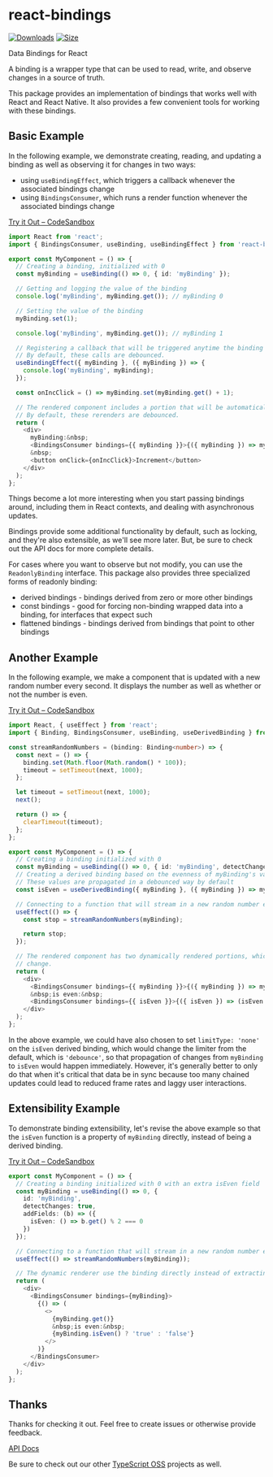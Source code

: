 # react-bindings

[![Downloads][downloads-badge]][downloads]
[![Size][size-badge]][size]

Data Bindings for React

A binding is a wrapper type that can be used to read, write, and observe changes in a source of truth.

This package provides an implementation of bindings that works well with React and React Native.  It also provides a few convenient tools for working with these bindings.

## Basic Example

In the following example, we demonstrate creating, reading, and updating a binding as well as observing it for changes in two ways:

- using `useBindingEffect`, which triggers a callback whenever the associated bindings change
- using `BindingsConsumer`, which runs a render function whenever the associated bindings change

[Try it Out – CodeSandbox](https://codesandbox.io/s/sad-resonance-815sq2)

```typescript
import React from 'react';
import { BindingsConsumer, useBinding, useBindingEffect } from 'react-bindings';

export const MyComponent = () => {
  // Creating a binding, initialized with 0
  const myBinding = useBinding(() => 0, { id: 'myBinding' });

  // Getting and logging the value of the binding
  console.log('myBinding', myBinding.get()); // myBinding 0

  // Setting the value of the binding
  myBinding.set(1);

  console.log('myBinding', myBinding.get()); // myBinding 1

  // Registering a callback that will be triggered anytime the binding changes, while this component is mounted.
  // By default, these calls are debounced.
  useBindingEffect({ myBinding }, ({ myBinding }) => {
    console.log('myBinding', myBinding);
  });

  const onIncClick = () => myBinding.set(myBinding.get() + 1);

  // The rendered component includes a portion that will be automatically rerendered whenever the binding changes.
  // By default, these rerenders are debounced.
  return (
    <div>
      myBinding:&nbsp;
      <BindingsConsumer bindings={{ myBinding }}>{({ myBinding }) => myBinding}</BindingsConsumer>
      &nbsp;
      <button onClick={onIncClick}>Increment</button>
    </div>
  );
};
```

Things become a lot more interesting when you start passing bindings around, including them in React contexts, and dealing with asynchronous updates.

Bindings provide some additional functionality by default, such as locking, and they're also extensible, as we'll see more later.  But, be sure to check out the API docs for more complete details.

For cases where you want to observe but not modify, you can use the `ReadonlyBinding` interface.  This package also provides three specialized forms of readonly binding:

- derived bindings - bindings derived from zero or more other bindings
- const bindings - good for forcing non-binding wrapped data into a binding, for interfaces that expect such
- flattened bindings - bindings derived from bindings that point to other bindings

## Another Example

In the following example, we make a component that is updated with a new random number every second.  It displays the number as well as whether or not the number is even.

[Try it Out – CodeSandbox](https://codesandbox.io/s/holy-leaf-bn3mrh)

```typescript
import React, { useEffect } from 'react';
import { Binding, BindingsConsumer, useBinding, useDerivedBinding } from 'react-bindings';

const streamRandomNumbers = (binding: Binding<number>) => {
  const next = () => {
    binding.set(Math.floor(Math.random() * 100));
    timeout = setTimeout(next, 1000);
  };

  let timeout = setTimeout(next, 1000);
  next();

  return () => {
    clearTimeout(timeout);
  };
};

export const MyComponent = () => {
  // Creating a binding initialized with 0
  const myBinding = useBinding(() => 0, { id: 'myBinding', detectChanges: true });
  // Creating a derived binding based on the evenness of myBinding's value
  // These values are propagated in a debounced way by default
  const isEven = useDerivedBinding({ myBinding }, ({ myBinding }) => myBinding % 2 === 0, { id: 'isEven' });

  // Connecting to a function that will stream in a new random number every second, as long as this component is mounted
  useEffect(() => {
    const stop = streamRandomNumbers(myBinding);

    return stop;
  });

  // The rendered component has two dynamically rendered portions, which will automatically be rerendered whenever their associated bindings
  // change.
  return (
    <div>
      <BindingsConsumer bindings={{ myBinding }}>{({ myBinding }) => myBinding}</BindingsConsumer>
      &nbsp;is even:&nbsp;
      <BindingsConsumer bindings={{ isEven }}>{({ isEven }) => (isEven ? 'true' : 'false')}</BindingsConsumer>
    </div>
  );
};
```

In the above example, we could have also chosen to set `limitType: 'none'` on the `isEven` derived binding, which would change the limiter from the default, which is `'debounce'`, so that propagation of changes from `myBinding` to `isEven` would happen immediately.  However, it's generally better to only do that when it's critical that data be in sync because too many chained updates could lead to reduced frame rates and laggy user interactions.

## Extensibility Example

To demonstrate binding extensibility, let's revise the above example so that the `isEven` function is a property of `myBinding` directly, instead of being a derived binding.

[Try it Out – CodeSandbox](https://codesandbox.io/s/heuristic-leaf-2i94pv)

```typescript
export const MyComponent = () => {
  // Creating a binding initialized with 0 with an extra isEven field
  const myBinding = useBinding(() => 0, {
    id: 'myBinding',
    detectChanges: true,
    addFields: (b) => ({
      isEven: () => b.get() % 2 === 0
    })
  });

  // Connecting to a function that will stream in a new random number every second, as long as this component is mounted
  useEffect(() => streamRandomNumbers(myBinding));

  // The dynamic renderer use the binding directly instead of extracting the value and we're using the injected isEven function
  return (
    <div>
      <BindingsConsumer bindings={myBinding}>
        {() => (
          <>
            {myBinding.get()}
            &nbsp;is even:&nbsp;
            {myBinding.isEven() ? 'true' : 'false'}
          </>
        )}
      </BindingsConsumer>
    </div>
  );
};
```

## Thanks

Thanks for checking it out.  Feel free to create issues or otherwise provide feedback.

[API Docs](https://typescript-oss.github.io/react-bindings/)

Be sure to check out our other [TypeScript OSS](https://github.com/TypeScript-OSS) projects as well.

<!-- Definitions -->

[downloads-badge]: https://img.shields.io/npm/dm/react-bindings.svg

[downloads]: https://www.npmjs.com/package/react-bindings

[size-badge]: https://img.shields.io/bundlephobia/minzip/react-bindings.svg

[size]: https://bundlephobia.com/result?p=react-bindings
